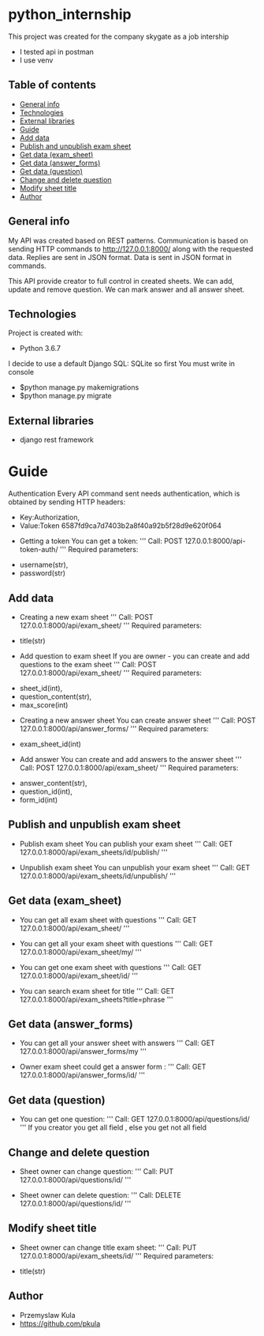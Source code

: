 # python_internship

This project was created for the company skygate as a job intership

* I tested api in postman
* I use venv



## Table of contents
* [General info](#general-info)
* [Technologies](#technologies)
* [External libraries](#external-libraries)
* [Guide](#guide)
* [Add data](#add-data)
* [Publish and unpublish exam sheet](#publish-and-unpublish-exam-sheet)
* [Get data (exam_sheet)](#get-data_answer)
* [Get data (answer_forms)](#get-data-questions-sheet)
* [Get data (question)](#get-data-questions)
* [Change and delete question](#change-and-delete-question)
* [Modify sheet title](#modify-sheet-title)
* [Author](#author)






## General info
My API was created based on REST patterns. Communication is based on sending HTTP 
commands to http://127.0.0.1:8000/ along with the requested data.
Replies are sent in JSON format. Data is sent in JSON format in commands.

This API provide creator to full control in created sheets. We can add, update and remove question.
We can mark answer and all answer sheet.

## Technologies

Project is created with:
* Python 3.6.7

I decide to use a default Django SQL: SQLite so first You must write in console
* $python manage.py makemigrations
* $python manage.py migrate





## External libraries

* django rest framework







# Guide

Authentication
Every API command sent needs authentication, which is obtained by sending HTTP headers:
- Key:Authorization,
- Value:Token 6587fd9ca7d7403b2a8f40a92b5f28d9e620f064

* Getting a token
You can get a token:
'''
Call: POST 127.0.0.1:8000/api-token-auth/
'''
Required parameters:
- username(str),
- password(str)


## Add data

* Creating a new exam sheet
'''
Call: POST 127.0.0.1:8000/api/exam_sheet/
'''
Required parameters:
- title(str)


* Add question to exam sheet
If you are owner - you can create and add questions to the exam sheet
'''
Call: POST 127.0.0.1:8000/api/exam_sheet/
'''
Required parameters:
- sheet_id(int), 
- question_content(str), 
- max_score(int)



* Creating a new answer sheet
You can create answer sheet
'''
Call: POST 127.0.0.1:8000/api/answer_forms/
'''
Required parameters:
- exam_sheet_id(int)


* Add answer
You can create and add answers to the answer sheet
'''
Call: POST 127.0.0.1:8000/api/exam_sheet/
'''
Required parameters:
- answer_content(str), 
- question_id(int), 
- form_id(int)

## Publish and unpublish exam sheet

* Publish exam sheet
You can publish your exam sheet
'''
Call: GET 127.0.0.1:8000/api/exam_sheets/id/publish/
'''

* Unpublish exam sheet
You can unpublish your exam sheet
'''
Call: GET 127.0.0.1:8000/api/exam_sheets/id/unpublish/
'''

## Get data (exam_sheet)

* You can get all exam sheet with questions
'''
Call: GET 127.0.0.1:8000/api/exam_sheet/
'''

* You can get all your exam sheet with questions
'''
Call: GET 127.0.0.1:8000/api/exam_sheet/my/
'''

* You can get one exam sheet with questions
'''
Call: GET 127.0.0.1:8000/api/exam_sheet/id/
'''

* You can search exam sheet for title
'''
Call: GET 127.0.0.1:8000/api/exam_sheets?title=phrase
'''


## Get data (answer_forms)

* You can get all your answer sheet with answers
'''
Call: GET 127.0.0.1:8000/api/answer_forms/my
'''

* Owner exam sheet could get a answer form :
'''
Call: GET 127.0.0.1:8000/api/answer_forms/id/
'''

## Get data (question)

* You can get one question:
'''
Call: GET 127.0.0.1:8000/api/questions/id/
'''
 If you creator you get all field , else you get not all field

## Change and delete question

* Sheet owner can change question:
'''
Call: PUT 127.0.0.1:8000/api/questions/id/
'''

* Sheet owner can delete question:
'''
Call: DELETE 127.0.0.1:8000/api/questions/id/
'''

## Modify sheet title


* Sheet owner can change title exam sheet:
'''
Call: PUT 127.0.0.1:8000/api/exam_sheets/id/
'''
Required parameters:  
- title(str)

## Author

* Przemyslaw Kula
* https://github.com/pkula